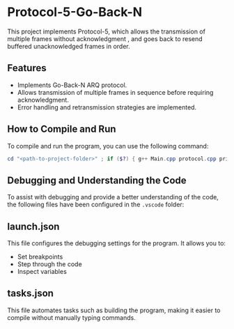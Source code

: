 # Protocol-5-Go-Back-N

This project implements Protocol-5, which allows the transmission of multiple frames without acknowledgment , and goes back to resend buffered unacknowledged frames in order.

## Features
- Implements Go-Back-N ARQ protocol.
- Allows transmission of multiple frames in sequence before requiring acknowledgment.
- Error handling and retransmission strategies are implemented.

## How to Compile and Run

To compile and run the program, you can use the following command:
```powershell
cd "<path-to-project-folder>" ; if ($?) { g++ Main.cpp protocol.cpp print_func.cpp -o program } ; if ($?) { .\program }
   ```
## Debugging and Understanding the Code

To assist with debugging and provide a better understanding of the code, the following files have been configured in the `.vscode` folder:

## launch.json

This file configures the debugging settings for the program. It allows you to:
- Set breakpoints
- Step through the code
- Inspect variables

## tasks.json

This file automates tasks such as building the program, making it easier to compile without manually typing commands.
